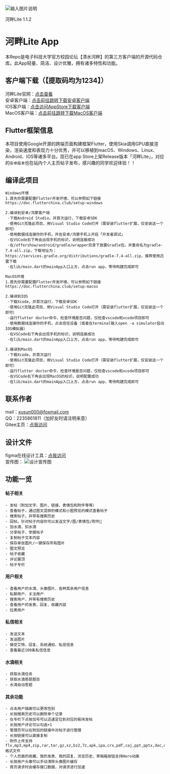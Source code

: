 ![输入图片说明](App%20Icon.png)

河畔Lite 1.1.2

# 河畔Lite App
本Repo是电子科技大学官方校园论坛【清水河畔】的第三方客户端的开源代码仓库。此App轻量、简洁、设计优雅，拥有诸多特性和功能。  

## 客户端下载（【提取码均为1234】）
河畔Lite官网：[点击查看](http://hepan.site)  
安卓客户端：[点击前往跳转下载安卓客户端](https://wwb.lanzouj.com/b027a448b)  
IOS客户端：[点击访问AppStore下载客户端](https://apps.apple.com/cn/app/河畔lite/id1620829749)  
MacOS客户端：[点击前往跳转下载MacOS客户端](https://wwb.lanzouj.com/b027gge2d)  

## Flutter框架信息
本项目使用Google开源的跨端页面构建框架Flutter，使用Skia调用GPU直接渲染，渲染速度和表现力十分优秀，并可以移植到macOS、Windows、Linux、Android、IOS等诸多平台。现已在app Store上架Release版本「河畔Lite」，对应的`安卓版本`也在站内个人主页帖子发布，感兴趣的同学欢迎体验！！  

## 编译此项目
```
Windows环境
1.首先你需要配置Flutter开发环境，可以参照如下链接
https://doc.flutterchina.club/setup-windows

2.编译到安卓/鸿蒙客户端
 ·下载Android Studio，并首次运行，下载安卓SDK
 ·使用Git克隆此项目，用Visual Studio Code打开（需安装flutter扩展，仅安装这一个即可）
 ·使用数据线连接你的手机，并在安卓/鸿蒙手机上开启「开发者调试」
 ·在VSCode右下角会出现手机的标识，说明连接成功
 ·在/offershow/android/gradle/wrapper目录下放置Gradle包，并重命名为gradle-7.4-all.zip，下载地址为：https://services.gradle.org/distributions/gradle-7.4-all.zip，推荐使用迅雷下载
 ·在lib/main.dart的mainApp入口上方，点击run app，等待构建完成即可
```
```
MacOS环境
1.首先你需要配置Flutter开发环境，可以参照如下链接
https://doc.flutterchina.club/setup-macos  

2.编译到IOS
 ·下载Xcode，并首次运行，下载安卓SDK
 ·使用Git克隆此项目，用Visual Studio Code打开（需安装flutter扩展，仅安装这一个即可）
 ·运行flutter doctor命令，检查环境是否问题，仅检查vscode和xcode项目即可
 ·使用数据线连接你的手机，点击信任设备（或者在terminal输入open -a simulator启动IOS模拟器）
 ·在VSCode右下角会出现手机的标识，说明连接成功
 ·在lib/main.dart的mainApp入口上方，点击run app，等待构建完成即可  

3.编译到MacOS
 ·下载Xcode，并首次运行
 ·使用Git克隆此项目，用Visual Studio Code打开（需安装flutter扩展，仅安装这一个即可）
 ·运行flutter doctor命令，检查环境是否问题，仅检查vscode和xcode项目即可
 ·在VSCode右下角会出现MacOS的标识，说明配置成功
 ·在lib/main.dart的mainApp入口上方，点击run app，等待构建完成即可  
```

## 联系作者
mail：xusun000@foxmail.com  
QQ：2235861811（加好友时请注明来意）  
Gitee主页：[点我访问](https://gitee.com/xusun000)  

## 设计文件
figma在线设计工具：[点我访问](https://www.figma.com/file/McSp35qqjsUuWAbucxXdXn/%E6%B2%B3%E7%95%94Max%E7%89%88-XS-Designed)  
宣传图：
![设计宣传图](hola.png)

## 功能一览  
#### 帖子相关
```
- 发帖（附加文字、图片、链接、表情包和附件等等）  
- 查看帖子，通过图文混排的模式和小图预览的模式查看帖子  
- 搜索帖子，并带有搜索历史  
- 回帖，针对帖子内容你可以发送文字/图/表情包/附件📎  
- 加水滴、扣水滴  
- 分享帖子、举报帖子  
- 复制帖子文本内容  
- 保存单张图片/一键保存所有图片  
- 图文预览  
- 帖子收藏  
- 评论置顶  
- 帖子专栏  
```

#### 用户相关
```
- 查看用户的水滴、头像图片、各种其余用户信息  
- 私聊用户、关注用户  
- 搜索用户，并带有搜索历史  
- 查看用户的发表、回复、收藏内容  
- 拉黑用户  
```

#### 私信相关
```
- 发送文本  
- 发送图片  
- 接受艾特、回复、系统通知、私信信息  
- 查看最近100条私信信息  
```

#### 水滴相关
```
- 获取水滴任务  
- 获取水滴答题题目  
- 水滴自动答题  
```

#### 其余功能
```
- 点击用户插画可以更改性别  
- 长按搜索历史可以删除单个记录  
- 在专栏下点按加号可以迅速定位到对应的板块发帖  
- 长按用户评论可以勾选+1  
- 管理员可以在附加的链接中对帖子进行管理  
- 长按链接可以直接复制  
- 附件上传支持flv,mp3,mp4,zip,rar,tar,gz,xz,bz2,7z,apk,ipa,crx,pdf,caj,ppt,pptx,doc,docx,xls,xlsx,txt,png,jpg,jpe,jpeg,gif格式文件  
- 个人页面的收藏、我的发表、我的回复、浏览历史、草稿箱按钮支持Hero动画  
- 长按用户头像可以手动清除头像图片缓存  
- 首页请求时会缓存接口数据，对请求进行加速  
```
